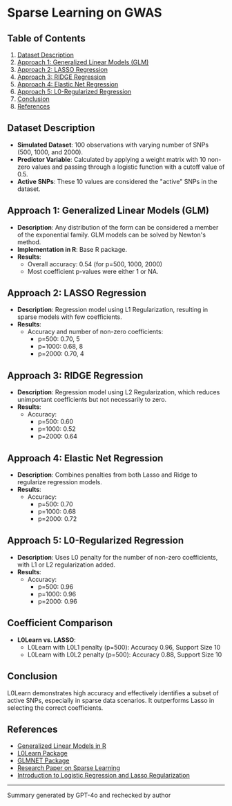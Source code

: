 # Sparse Learning on GWAS

## Table of Contents
1. [Dataset Description](#dataset-description)
2. [Approach 1: Generalized Linear Models (GLM)](#approach-1-generalized-linear-models-glm)
3. [Approach 2: LASSO Regression](#approach-2-lasso-regression)
4. [Approach 3: RIDGE Regression](#approach-3-ridge-regression)
5. [Approach 4: Elastic Net Regression](#approach-4-elastic-net-regression)
6. [Approach 5: L0-Regularized Regression](#approach-5-l0-regularized-regression)
7. [Conclusion](#conclusion)
8. [References](#references)

## Dataset Description

- **Simulated Dataset**: 100 observations with varying number of SNPs (500, 1000, and 2000).
- **Predictor Variable**: Calculated by applying a weight matrix with 10 non-zero values and passing through a logistic function with a cutoff value of 0.5.
- **Active SNPs**: These 10 values are considered the "active" SNPs in the dataset.

## Approach 1: Generalized Linear Models (GLM)

- **Description**: Any distribution of the form can be considered a member of the exponential family. GLM models can be solved by Newton's method.
- **Implementation in R**: Base R package.
- **Results**: 
  - Overall accuracy: 0.54 (for p=500, 1000, 2000)
  - Most coefficient p-values were either 1 or NA.
  
## Approach 2: LASSO Regression

- **Description**: Regression model using L1 Regularization, resulting in sparse models with few coefficients.
- **Results**: 
  - Accuracy and number of non-zero coefficients:
    - p=500: 0.70, 5
    - p=1000: 0.68, 8
    - p=2000: 0.70, 4

## Approach 3: RIDGE Regression

- **Description**: Regression model using L2 Regularization, which reduces unimportant coefficients but not necessarily to zero.
- **Results**: 
  - Accuracy:
    - p=500: 0.60
    - p=1000: 0.52
    - p=2000: 0.64

## Approach 4: Elastic Net Regression

- **Description**: Combines penalties from both Lasso and Ridge to regularize regression models.
- **Results**: 
  - Accuracy:
    - p=500: 0.70
    - p=1000: 0.68
    - p=2000: 0.72

## Approach 5: L0-Regularized Regression

- **Description**: Uses L0 penalty for the number of non-zero coefficients, with L1 or L2 regularization added.
- **Results**: 
  - Accuracy:
    - p=500: 0.96
    - p=1000: 0.96
    - p=2000: 0.96

## Coefficient Comparison

- **L0Learn vs. LASSO**: 
  - L0Learn with L0L1 penalty (p=500): Accuracy 0.96, Support Size 10
  - L0Learn with L0L2 penalty (p=500): Accuracy 0.88, Support Size 10

## Conclusion

L0Learn demonstrates high accuracy and effectively identifies a subset of active SNPs, especially in sparse data scenarios. It outperforms Lasso in selecting the correct coefficients.

## References

- [Generalized Linear Models in R](https://www.rdocumentation.org/packages/stats/versions/3.6.2/topics/glm)
- [L0Learn Package](https://cran.r-project.org/web/packages/L0Learn/index.html)
- [GLMNET Package](https://cran.r-project.org/web/packages/glmnet/index.html)
- [Research Paper on Sparse Learning](https://jmlr.csail.mit.edu/papers/volume22/19-1049/19-1049.pdf)
- [Introduction to Logistic Regression and Lasso Regularization](https://eight2late.wordpress.com/2017/07/11/a-gentle-introduction-to-logistic-regression-and-lasso-regularisation-using-r/)

---

Summary generated by GPT-4o and rechecked by author
